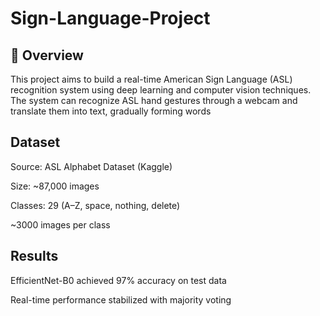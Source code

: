 # Sign-Language-Project

## 📌 Overview

This project aims to build a real-time American Sign Language (ASL) recognition system using deep learning and computer vision techniques.
The system can recognize ASL hand gestures through a webcam and translate them into text, gradually forming words

## Dataset

Source: ASL Alphabet Dataset (Kaggle)

Size: ~87,000 images

Classes: 29 (A–Z, space, nothing, delete)

~3000 images per class

## Results

EfficientNet-B0 achieved 97% accuracy on test data

Real-time performance stabilized with majority voting
